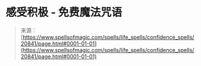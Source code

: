 <!--yml

category: 未分类

date: 2024-06-12 19:03:59

-->

# 感受积极 - 免费魔法咒语

> 来源：[https://www.spellsofmagic.com/spells/life_spells/confidence_spells/20841/page.html#0001-01-01](https://www.spellsofmagic.com/spells/life_spells/confidence_spells/20841/page.html#0001-01-01)
